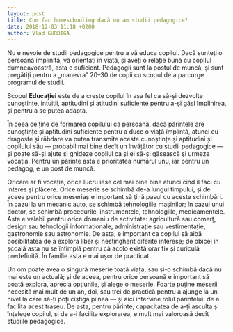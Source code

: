 ```yaml
---
layout: post
title: Cum fac homeschooling dacă nu am studii pedagogice?
date: 2018-12-03 11:18 +0200
author: Vlad GURDIGA
---
```


Nu e nevoie de studii pedagogice pentru a vă educa copilul. Dacă sunteți
o persoană împlinită, vă orientați în viață, și aveți o relație bună cu copilul
dumneavoastră, asta e suficient. Pedagogii sunt la postul de muncă, și sunt
pregătiți pentru a „manevra” 20–30 de copii cu scopul de a parcurge programul de
studii.

Scopul **Educației** este de a crește copilul în așa fel ca să-și dezvolte
cunoștințe, intuiții, aptitudini și atitudini suficiente pentru a-și găsi
împlinirea, și pentru a se putea adapta.

În ceea ce ține de formarea copilului ca persoană, dacă părintele are cunoștințe
și aptitudini suficiente pentru a duce o viață împlintă, atunci cu dragoste și
răbdare va putea transmite aceste cunoștințe și aptitudini și copilului său
— probabil mai bine decît un învățător cu studii pedagogice — și poate să-și
ajute și ghideze copilul ca și el să-și găsească și urmeze vocația. Pentru un
părinte asta e prioritatea numărul unu, iar pentru un pedagog, e un post de
muncă.

Oricare ar fi vocația, orice lucru iese cel mai bine bine atunci cînd îl faci cu
interes și plăcere. Orice meserie se schimbă de-a lungul timpului, și de aceea
pentru orice meseriaș e important să țină pasul cu aceste schimbări. În cazul la
un mecanic auto, se schimbă tehnologiile mașinilor; în cazul unui doctor, se
schimbă procedurile, instrumentele, tehnologiile, medicamentele. Asta e valabil
pentru orice domeniu de activitate: agricultură sau comerț, design sau
tehnologii informaționale, administrație sau vestimentație, gastronomie sau
astronomie. De asta, e important ca copilul să aibă posibilitatea de a explora
liber și nestingherit diferite interese; de obicei în școală asta nu se întîmplă
pentru că acolo există orar fix și curiculă predefinită. În familie asta e mai
ușor de practicat.

Un om poate avea o singură meserie toată viața, sau și-o schimbă dacă nu mai
este un actuală; și de aceea, pentru orice persoană e important să poată
explora, aprecia opțiunile, și alege o meserie. Foarte puține meserii necesită
mai mult de un an, doi, sau trei de practică pentru a ajunge la un nivel la care
să-ți poți cîștiga pîinea — și aici intervine rolul părintelui: de a facilita
acest traseu. De asta, pentru părinte, capacitatea de a-ți asculta și înțelege
copilul, și de a-i facilita explorarea, e mult mai valoroasă decît studiile
pedagogice.
